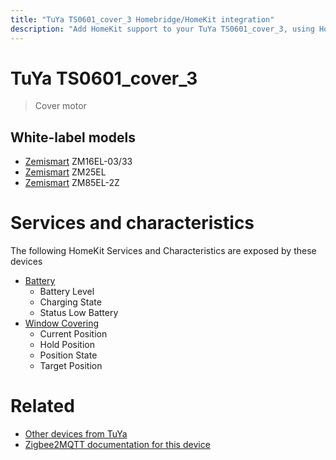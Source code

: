 ```yaml
---
title: "TuYa TS0601_cover_3 Homebridge/HomeKit integration"
description: "Add HomeKit support to your TuYa TS0601_cover_3, using Homebridge, Zigbee2MQTT and homebridge-z2m."
---
```

<!---
This file has been GENERATED using src/docgen/docgen.ts
DO NOT EDIT THIS FILE MANUALLY!
-->
# TuYa TS0601_cover_3
> Cover motor


## White-label models
* [Zemismart](../index.md#zemismart) ZM16EL-03/33
* [Zemismart](../index.md#zemismart) ZM25EL
* [Zemismart](../index.md#zemismart) ZM85EL-2Z

# Services and characteristics
The following HomeKit Services and Characteristics are exposed by
these devices

* [Battery](../../battery.md)
  * Battery Level
  * Charging State
  * Status Low Battery
* [Window Covering](../../cover.md)
  * Current Position
  * Hold Position
  * Position State
  * Target Position


# Related
* [Other devices from TuYa](../index.md#tuya)
* [Zigbee2MQTT documentation for this device](https://www.zigbee2mqtt.io/devices/TS0601_cover_3.html)